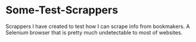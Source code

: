 # Some-Test-Scrappers

Scrappers I have created to test how I can scrape info from bookmakers. 
A Selenium browser that is pretty much undetectable to most of websites.
